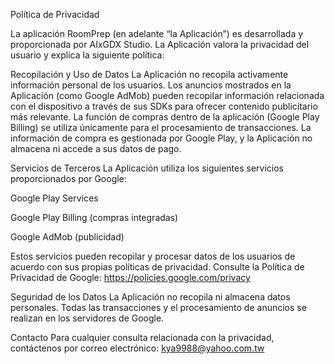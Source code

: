 Política de Privacidad

La aplicación RoomPrep (en adelante “la Aplicación”) es desarrollada y proporcionada por AIxGDX Studio. La Aplicación valora la privacidad del usuario y explica la siguiente política:

Recopilación y Uso de Datos
La Aplicación no recopila activamente información personal de los usuarios.
Los anuncios mostrados en la Aplicación (como Google AdMob) pueden recopilar información relacionada con el dispositivo a través de sus SDKs para ofrecer contenido publicitario más relevante.
La función de compras dentro de la aplicación (Google Play Billing) se utiliza únicamente para el procesamiento de transacciones. La información de compra es gestionada por Google Play, y la Aplicación no almacena ni accede a sus datos de pago.

Servicios de Terceros
La Aplicación utiliza los siguientes servicios proporcionados por Google:

Google Play Services

Google Play Billing (compras integradas)

Google AdMob (publicidad)

Estos servicios pueden recopilar y procesar datos de los usuarios de acuerdo con sus propias políticas de privacidad. Consulte la Política de Privacidad de Google: https://policies.google.com/privacy

Seguridad de los Datos
La Aplicación no recopila ni almacena datos personales. Todas las transacciones y el procesamiento de anuncios se realizan en los servidores de Google.

Contacto
Para cualquier consulta relacionada con la privacidad, contáctenos por correo electrónico: kya9988@yahoo.com.tw
